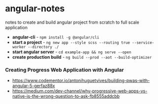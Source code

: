 # angular-notes
notes to create and build angular project from scratch to full scale application


- **angular-cli** - `npm install -g @angular/cli`
- **start a project** - `ng new app --style scss --routing true --service-worker --directory ./`
- **start angular server** - `cd example-app && ng serve --open`
- **create production build** - `ng build --prod --aot --build-optimizer`


### Creating Progress Web Application with Angular

- https://www.codementor.io/antonihuguetvives/building-pwas-with-angular-5-gerfaz88x
- https://medium.com/dev-channel/why-progressive-web-apps-vs-native-is-the-wrong-question-to-ask-fb8555addcbb
